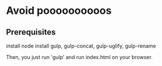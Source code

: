 Avoid poooooooooos
===================

Prerequisites
--------------

install node
install gulp, gulp-concat, gulp-uglify, gulp-rename

Then, you just run 'gulp' and run index.html on your browser.